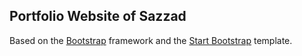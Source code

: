## Portfolio Website of Sazzad

Based on the [Bootstrap](https://getbootstrap.com/) framework and the [Start Bootstrap](https://startbootstrap.com/) template.

